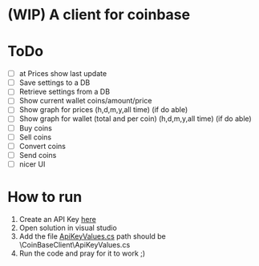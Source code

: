 # (WIP) A client for coinbase 
<a href="https://imgur.com/a/lpKzpC5"></a>

# ToDo
- [ ] at Prices show last update
- [ ] Save settings to a DB
- [ ] Retrieve settings from a DB
- [ ] Show current wallet coins/amount/price
- [ ] Show graph for prices (h,d,m,y,all time) (if do able)
- [ ] Show graph for wallet (total and per coin) (h,d,m,y,all time) (if do able)
- [ ] Buy coins
- [ ] Sell coins
- [ ] Convert coins
- [ ] Send coins
- [ ] nicer UI

# How to run
1. Create an API Key [here](https://www.coinbase.com/settings/api)
1. Open solution in visual studio
2. Add the file [ApiKeyValues.cs](https://pastebin.com/NaNLyt8R) path should be \CoinBaseClient\ApiKeyValues.cs
3. Run the code and pray for it to work ;)
